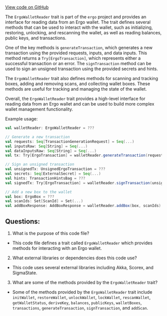 [View code on GitHub](https://github.com/ergoplatform/ergo/src/main/scala/org/ergoplatform/nodeView/wallet/ErgoWalletReader.scala)

The `ErgoWalletReader` trait is part of the `ergo` project and provides an interface for reading data from an Ergo wallet. The trait defines several methods that can be used to interact with the wallet, such as initializing, restoring, unlocking, and rescanning the wallet, as well as reading balances, public keys, and transactions. 

One of the key methods is `generateTransaction`, which generates a new transaction using the provided requests, inputs, and data inputs. This method returns a `Try[ErgoTransaction]`, which represents either a successful transaction or an error. The `signTransaction` method can be used to sign an unsigned transaction using the provided secrets and hints. 

The `ErgoWalletReader` trait also defines methods for scanning and tracking boxes, adding and removing scans, and collecting wallet boxes. These methods are useful for tracking and managing the state of the wallet. 

Overall, the `ErgoWalletReader` trait provides a high-level interface for reading data from an Ergo wallet and can be used to build more complex wallet management functionality. 

Example usage:

```scala
val walletReader: ErgoWalletReader = ???

// Generate a new transaction
val requests: Seq[TransactionGenerationRequest] = Seq(...)
val inputsRaw: Seq[String] = Seq(...)
val dataInputsRaw: Seq[String] = Seq(...)
val tx: Try[ErgoTransaction] = walletReader.generateTransaction(requests, inputsRaw, dataInputsRaw)

// Sign an unsigned transaction
val unsignedTx: UnsignedErgoTransaction = ???
val secrets: Seq[ExternalSecret] = Seq(...)
val hints: TransactionHintsBag = ???
val signedTx: Try[ErgoTransaction] = walletReader.signTransaction(unsignedTx, secrets, hints, boxesToSpend = None, dataBoxes = None)

// Add a new box to the wallet
val box: ErgoBox = ???
val scanIds: Set[ScanId] = Set(...)
val addBoxResponse: AddBoxResponse = walletReader.addBox(box, scanIds)
```
## Questions: 
 1. What is the purpose of this code file?
- This code file defines a trait called `ErgoWalletReader` which provides methods for interacting with an Ergo wallet.

2. What external libraries or dependencies does this code use?
- This code uses several external libraries including Akka, Scorex, and SigmaState.

3. What are some of the methods provided by the `ErgoWalletReader` trait?
- Some of the methods provided by the `ErgoWalletReader` trait include `initWallet`, `restoreWallet`, `unlockWallet`, `lockWallet`, `rescanWallet`, `getWalletStatus`, `deriveKey`, `balances`, `publicKeys`, `walletBoxes`, `transactions`, `generateTransaction`, `signTransaction`, and `addScan`.